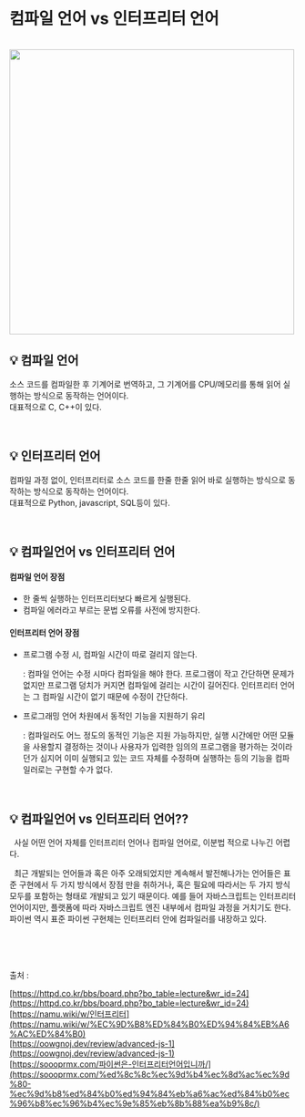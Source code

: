 # 컴파일 언어 vs 인터프리터 언어

<br>

<img src="https://user-images.githubusercontent.com/70243735/133880665-24f9f47c-fbfa-4106-b0a2-cd26a5704eb5.png" width="500px">

<br>

## 💡 컴파일 언어

소스 코드를 컴파일한 후 기계어로 번역하고, 그 기계어를  CPU/메모리를 통해 읽어 실행하는 방식으로 동작하는 언어이다. <br>
대표적으로 C, C++이 있다.

<br>

## 💡 인터프리터 언어

컴파일 과정 없이, 인터프리터로 소스 코드를 한줄 한줄 읽어 바로 실행하는 방식으로 동작하는 방식으로 동작하는 언어이다. <br>
대표적으로 Python, javascript, SQL등이 있다.

<br>

## 💡 컴파일언어 vs 인터프리터 언어

#### 컴파일 언어 장점

- 한 줄씩 실행하는 인터프리터보다 빠르게 실행된다.
- 컴파일 에러라고 부르는 문법 오류를 사전에 방지한다.

#### 인터프리터 언어 장점

- 프로그램 수정 시, 컴파일 시간이 따로 걸리지 않는다.

    : 컴파일 언어는 수정 시마다 컴파일을 해야 한다. 프로그램이 작고 간단하면 문제가 없지만 프로그램 덩치가 커지면 컴파일에 걸리는 시간이 길어진다. 인터프리터 언어는 그 컴파일 시간이 없기 때문에 수정이 간단하다. 

- 프로그래밍 언어 차원에서 동적인 기능을 지원하기 유리

    : 컴파일러도 어느 정도의 동적인 기능은 지원 가능하지만, 실행 시간에만 어떤 모듈을 사용할지 결정하는 것이나 사용자가 입력한 임의의 프로그램을 평가하는 것이라던가 심지어 이미 실행되고 있는 코드 자체를 수정하며 실행하는 등의 기능을 컴파일러로는 구현할 수가 없다.

<br>

## 💡 컴파일언어 vs 인터프리터 언어??

&nbsp; 사실 어떤 언어 자체를 인터프리터 언어나 컴파일 언어로, 이분법 적으로 나누긴 어렵다. 

&nbsp; 최근 개발되는 언어들과 혹은 아주 오래되었지만 계속해서 발전해나가는 언어들은 표준 구현에서 두 가지 방식에서 장점 만을 취하거나, 혹은 필요에 따라서는 두 가지 방식 모두를 포함하는 형태로 개발되고 있기 때문이다.  예를 들어 자바스크립트는 인터프리터 언어이지만, 플랫폼에 따라 자바스크립트 엔진 내부에서 컴파일 과정을 거치기도 한다. 파이썬 역시 표준 파이썬 구현체는 인터프리터 안에 컴파일러를 내장하고 있다. 


<br>
<br>
<br>


출처 :   

[https://httpd.co.kr/bbs/board.php?bo_table=lecture&wr_id=24](https://httpd.co.kr/bbs/board.php?bo_table=lecture&wr_id=24)  
[https://namu.wiki/w/인터프리터](https://namu.wiki/w/%EC%9D%B8%ED%84%B0%ED%94%84%EB%A6%AC%ED%84%B0)   
[https://oowgnoj.dev/review/advanced-js-1](https://oowgnoj.dev/review/advanced-js-1)   
[https://soooprmx.com/파이썬은-인터프리터언어입니까/](https://soooprmx.com/%ed%8c%8c%ec%9d%b4%ec%8d%ac%ec%9d%80-%ec%9d%b8%ed%84%b0%ed%94%84%eb%a6%ac%ed%84%b0%ec%96%b8%ec%96%b4%ec%9e%85%eb%8b%88%ea%b9%8c/)